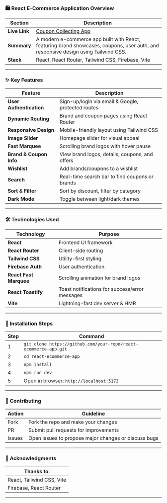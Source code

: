 

### 🛍️ **React E-Commerce Application Overview**

| Section       | Description                                                                                                                        |
| ------------- | ---------------------------------------------------------------------------------------------------------------------------------- |
| **Live Link** | [Coupon Collecting App](https://coupon-collecting.netlify.app)                                                                     |
| **Summary**   | A modern e-commerce app built with React, featuring brand showcases, coupons, user auth, and responsive design using Tailwind CSS. |
| **Stack**     | React, React Router, Tailwind CSS, Firebase, Vite                                                                                  |

---

### ✨ **Key Features**

| Feature                 | Description                                        |
| ----------------------- | -------------------------------------------------- |
| **User Authentication** | Sign-up/login via email & Google, protected routes |
| **Dynamic Routing**     | Brand and coupon pages using React Router          |
| **Responsive Design**   | Mobile-friendly layout using Tailwind CSS          |
| **Image Slider**        | Homepage slider for visual appeal                  |
| **Fast Marquee**        | Scrolling brand logos with hover pause             |
| **Brand & Coupon Info** | View brand logos, details, coupons, and offers     |
| **Wishlist**            | Add brands/coupons to a wishlist                   |
| **Search**              | Real-time search bar to find coupons or brands     |
| **Sort & Filter**       | Sort by discount, filter by category               |
| **Dark Mode**           | Toggle between light/dark themes                   |

---

### 🛠️ **Technologies Used**

| Technology             | Purpose                                        |
| ---------------------- | ---------------------------------------------- |
| **React**              | Frontend UI framework                          |
| **React Router**       | Client-side routing                            |
| **Tailwind CSS**       | Utility-first styling                          |
| **Firebase Auth**      | User authentication                            |
| **React Fast Marquee** | Scrolling animation for brand logos            |
| **React Toastify**     | Toast notifications for success/error messages |
| **Vite**               | Lightning-fast dev server & HMR                |

---

### 🚀 **Installation Steps**

| Step | Command                                                          |
| ---- | ---------------------------------------------------------------- |
| 1    | `git clone https://github.com/your-repo/react-ecommerce-app.git` |
| 2    | `cd react-ecommerce-app`                                         |
| 3    | `npm install`                                                    |
| 4    | `npm run dev`                                                    |
| 5    | Open in browser: `http://localhost:5173`                         |

---

### 🤝 **Contributing**

| Action | Guideline                                            |
| ------ | ---------------------------------------------------- |
| Fork   | Fork the repo and make your changes                  |
| PR     | Submit pull requests for improvements                |
| Issues | Open issues to propose major changes or discuss bugs |

---

### 🙏 **Acknowledgments**

| Thanks to:                |
| ------------------------- |
| React, Tailwind CSS, Vite |
| Firebase, React Router    |

---

